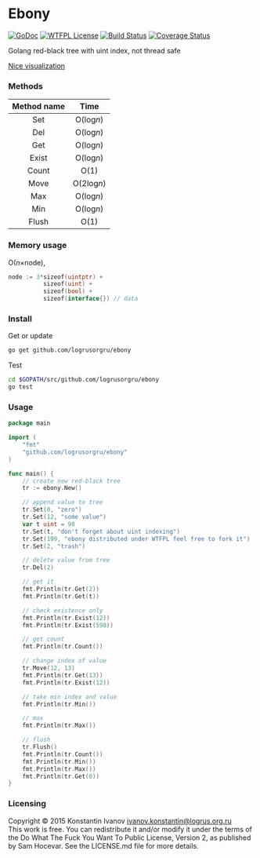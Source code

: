 Ebony
=====

[![GoDoc](https://godoc.org/github.com/logrusorgru/ebony?status.svg)](https://godoc.org/github.com/logrusorgru/ebony)
[![WTFPL License](https://img.shields.io/badge/license-wtfpl-blue.svg)](http://www.wtfpl.net/about/)
[![Build Status](https://travis-ci.org/logrusorgru/ebony.svg)](https://travis-ci.org/logrusorgru/ebony)
[![Coverage Status](https://coveralls.io/repos/logrusorgru/ebony/badge.svg?branch=master)](https://coveralls.io/r/logrusorgru/ebony?branch=master)

Golang red-black tree with uint index, not thread safe

[Nice visualization](http://www.cs.usfca.edu/~galles/visualization/RedBlack.html)

### Methods

| Method name | Time |
|:-----------:|:----:|
| Set   | O(log*n*) |
| Del   | O(log*n*) |
| Get   | O(log*n*) |
| Exist | O(log*n*) |
| Count | O(1) |
| Move  | O(2log*n*) |
| Max   | O(log*n*) |
| Min   | O(log*n*) |
| Flush | O(1) |

### Memory usage

O(*n*&times;node),

```go
node := 3*sizeof(uintptr) +
          sizeof(uint) +
          sizeof(bool) +
          sizeof(interface{}) // data
```

### Install

Get or update

```bash
go get github.com/logrusorgru/ebony
```

Test
```bash
cd $GOPATH/src/github.com/logrusorgru/ebony
go test
```

### Usage

```go
package main

import (
	"fmt"
	"github.com/logrusorgru/ebony"
)

func main() {
	// create new red-black tree
	tr := ebony.New()

	// append value to tree
	tr.Set(0, "zero")
	tr.Set(12, "some value")
	var t uint = 98
	tr.Set(t, "don't forget about uint indexing")
	tr.Set(199, "ebony distributed under WTFPL feel free to fork it")
	tr.Set(2, "trash")

	// delete value from tree
	tr.Del(2)

	// get it
	fmt.Println(tr.Get(2))
	fmt.Println(tr.Get(t))

	// check existence only
	fmt.Println(tr.Exist(12))
	fmt.Println(tr.Exist(590))

	// get count
	fmt.Println(tr.Count())

	// change index of value
	tr.Move(12, 13)
	fmt.Println(tr.Get(13))
	fmt.Println(tr.Exist(12))

	// take min index and value
	fmt.Println(tr.Min())

	// max
	fmt.Println(tr.Max())

	// flush
	tr.Flush()
	fmt.Println(tr.Count())
	fmt.Println(tr.Min())
	fmt.Println(tr.Max())
	fmt.Println(tr.Get(0))
}
```

### Licensing

Copyright &copy; 2015 Konstantin Ivanov <ivanov.konstantin@logrus.org.ru>  
This work is free. You can redistribute it and/or modify it under the
terms of the Do What The Fuck You Want To Public License, Version 2,
as published by Sam Hocevar. See the LICENSE.md file for more details.

